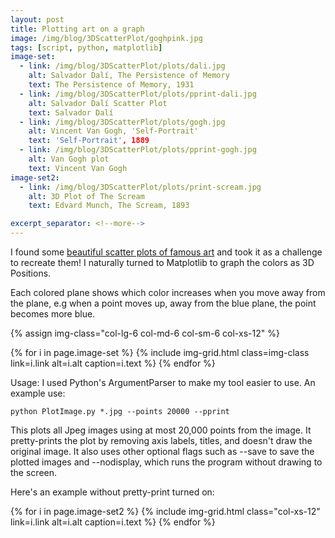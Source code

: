 ```yaml
---
layout: post
title: Plotting art on a graph
image: /img/blog/3DScatterPlot/goghpink.jpg
tags: [script, python, matplotlib]
image-set:
  - link: /img/blog/3DScatterPlot/plots/dali.jpg
    alt: Salvador Dalí, The Persistence of Memory
    text: The Persistence of Memory, 1931
  - link: /img/blog/3DScatterPlot/plots/pprint-dali.jpg
    alt: Salvador Dalí Scatter Plot
    text: Salvador Dalí
  - link: /img/blog/3DScatterPlot/plots/gogh.jpg
    alt: Vincent Van Gogh, 'Self-Portrait'
    text: 'Self-Portrait', 1889
  - link: /img/blog/3DScatterPlot/plots/pprint-gogh.jpg
    alt: Van Gogh plot
    text: Vincent Van Gogh
image-set2:
  - link: /img/blog/3DScatterPlot/plots/print-scream.jpg
    alt: 3D Plot of The Scream
    text: Edvard Munch, The Scream, 1893

excerpt_separator: <!--more-->
---
```


I found some <a href="https://imgur.com/a/aRBd1" target="_blank">beautiful scatter
plots of famous art</a> and took it as a challenge to recreate them! I naturally
turned to Matplotlib to graph the colors as 3D Positions.
<!--more-->
Each colored plane shows which color increases when you move away from the plane,
e.g when a point moves up, away from the blue plane, the point becomes more blue.

<!-- class="col-lg-8 col-lg-offset-2 col-md-10 col-md-offset-1" -->
{% assign img-class="col-lg-6 col-md-6 col-sm-6 col-xs-12" %}
<div class="row">
  {% for i in page.image-set %}
    {% include img-grid.html class=img-class link=i.link alt=i.alt caption=i.text %}
  {% endfor %}
</div>

Usage:  I used Python's ArgumentParser to make my tool easier to use. An example use:

```
python PlotImage.py *.jpg --points 20000 --pprint
```
This plots all Jpeg images using at most 20,000 points from the image. It pretty-prints
the plot by removing axis labels, titles, and doesn't draw the original image.
It also uses other optional flags such as --save to save the plotted images and
--nodisplay, which runs the program without drawing to the screen.

Here's an example without pretty-print turned on:
<div class="row">
  {% for i in page.image-set2 %}
    {% include img-grid.html class="col-xs-12" link=i.link alt=i.alt caption=i.text %}
  {% endfor %}
</div>

<!-- Code samples -->
